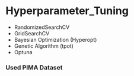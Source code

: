 # Hyperparameter_Tuning
* RandomizedSearchCV
* GridSearchCV
* Bayesian Optimization (Hyperopt)
* Genetic Algorithm (tpot)
* Optuna


### Used PIMA Dataset
